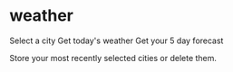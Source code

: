 # weather

Select a city
Get today's weather
Get your 5 day forecast

Store your most recently selected cities
or delete them.
